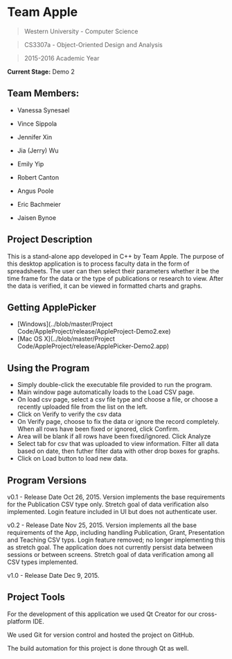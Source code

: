 # Team Apple

>Western University - Computer Science

>CS3307a - Object-Oriented Design and Analysis

>2015-2016 Academic Year

**Current Stage:** Demo 2

## Team Members:

* Vanessa Synesael  

* Vince Sippola

* Jennifer Xin

* Jia (Jerry) Wu  

* Emily Yip  

* Robert Canton  

* Angus Poole  

* Eric Bachmeier 

* Jaisen Bynoe

## Project Description

This is a stand-alone app developed in C++ by Team Apple. The purpose of this desktop application is to process faculty data in the form of spreadsheets. 
The user can then select their parameters whether it be the time frame for the data or the type of publications or research to view. 
After the data is verified, it can be viewed in formatted charts and graphs.

## Getting ApplePicker

* [Windows](../blob/master/Project Code/AppleProject/release/AppleProject-Demo2.exe)
* [Mac OS X](../blob/master/Project Code/AppleProject/release/ApplePicker-Demo2.app)

## Using the Program

* Simply double-click the executable file provided to run the program.
* Main window page automatically loads to the Load CSV page.
* On load csv page, select a csv file type and choose a file, or choose a recently uploaded file from the list on the left.
* Click on Verify to verify the csv data
* On Verify page, choose to fix the data or ignore the record completely. When all rows have been fixed or ignored, click Confirm.
* Area will be blank if all rows have been fixed/ignored. Click Analyze
* Select tab for csv that was uploaded to view information. Filter all data based on date, 
then futher filter data with other drop boxes for graphs.
* Click on Load button to load new data.

## Program Versions

v0.1 - 		Release Date Oct 26, 2015.
			Version implements the base requirements for the Publication CSV type only. 
			Stretch goal of data verification also implemented. 
			Login feature included in UI but does not authenticate user.

v0.2 - 		Release Date Nov 25, 2015.
			Version implements all the base requirements of the App, including handling Publication, Grant, Presentation and Teaching CSV typs. 
			Login feature removed; no longer implementing this as stretch goal.
			The application does not currently persist data between sessions or between screens.
			Stretch goal of data verification among all CSV types implemented.
			
v1.0 - 		Release Date Dec 9, 2015.

## Project Tools

For the development of this application we used Qt Creator for our cross-platform IDE. 

We used Git for version control and hosted the project on GitHub.

The build automation for this project is done through Qt as well.
